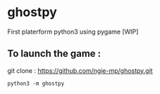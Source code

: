 # ghostpy

First platerform python3 using pygame [WIP]

## To launch the game :

git clone : https://github.com/ngie-mp/ghostpy.git

`python3 -m ghostpy`
